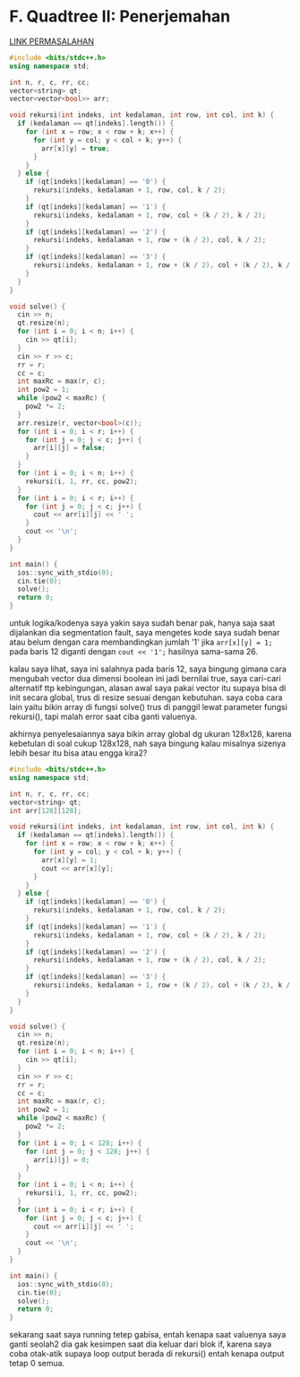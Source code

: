 # F. Quadtree II: Penerjemahan

[LINK PERMASALAHAN](https://tlx.toki.id/courses/basic/chapters/13/problems/F/)

```cpp
#include <bits/stdc++.h>
using namespace std;

int n, r, c, rr, cc;
vector<string> qt;
vector<vector<bool>> arr;

void rekursi(int indeks, int kedalaman, int row, int col, int k) {
  if (kedalaman == qt[indeks].length()) {
    for (int x = row; x < row + k; x++) {
      for (int y = col; y < col + k; y++) {
        arr[x][y] = true;
      }
    }
  } else {
    if (qt[indeks][kedalaman] == '0') {
      rekursi(indeks, kedalaman + 1, row, col, k / 2);
    }
    if (qt[indeks][kedalaman] == '1') {
      rekursi(indeks, kedalaman + 1, row, col + (k / 2), k / 2);
    }
    if (qt[indeks][kedalaman] == '2') {
      rekursi(indeks, kedalaman + 1, row + (k / 2), col, k / 2);
    }
    if (qt[indeks][kedalaman] == '3') {
      rekursi(indeks, kedalaman + 1, row + (k / 2), col + (k / 2), k / 2);
    }
  }
}

void solve() {
  cin >> n;
  qt.resize(n);
  for (int i = 0; i < n; i++) {
    cin >> qt[i];
  }
  cin >> r >> c;
  rr = r;
  cc = c;
  int maxRc = max(r, c);
  int pow2 = 1;
  while (pow2 < maxRc) {
    pow2 *= 2;
  }
  arr.resize(r, vector<bool>(c));
  for (int i = 0; i < r; i++) {
    for (int j = 0; j < c; j++) {
      arr[i][j] = false;
    }
  }
  for (int i = 0; i < n; i++) {
    rekursi(i, 1, rr, cc, pow2);
  }
  for (int i = 0; i < r; i++) {
    for (int j = 0; j < c; j++) {
      cout << arr[i][j] << ' ';
    }
    cout << '\n';
  }
}

int main() {
  ios::sync_with_stdio(0);
  cin.tie(0);
  solve();
  return 0;
}

```

untuk logika/kodenya saya yakin saya sudah benar pak, hanya saja saat dijalankan dia segmentation fault, saya mengetes kode saya sudah benar atau belum dengan cara membandingkan jumlah '1' jika `arr[x][y] = 1;` pada baris 12 diganti dengan `cout << '1';` hasilnya sama-sama 26.

kalau saya lihat, saya ini salahnya pada baris 12, saya bingung gimana cara mengubah vector dua dimensi boolean ini jadi bernilai true, saya cari-cari alternatif ttp kebingungan, alasan awal saya pakai vector itu supaya bisa di init secara global, trus di resize sesuai dengan kebutuhan. saya coba cara lain yaitu bikin array di fungsi solve() trus di panggil lewat parameter fungsi rekursi(), tapi malah error saat ciba ganti valuenya.

akhirnya penyelesaiannya saya bikin array global dg ukuran 128x128, karena kebetulan di soal cukup 128x128, nah saya bingung kalau misalnya sizenya lebih besar itu bisa atau engga kira2?

```cpp
#include <bits/stdc++.h>
using namespace std;

int n, r, c, rr, cc;
vector<string> qt;
int arr[128][128];

void rekursi(int indeks, int kedalaman, int row, int col, int k) {
  if (kedalaman == qt[indeks].length()) {
    for (int x = row; x < row + k; x++) {
      for (int y = col; y < col + k; y++) {
        arr[x][y] = 1;
        cout << arr[x][y];
      }
    }
  } else {
    if (qt[indeks][kedalaman] == '0') {
      rekursi(indeks, kedalaman + 1, row, col, k / 2);
    }
    if (qt[indeks][kedalaman] == '1') {
      rekursi(indeks, kedalaman + 1, row, col + (k / 2), k / 2);
    }
    if (qt[indeks][kedalaman] == '2') {
      rekursi(indeks, kedalaman + 1, row + (k / 2), col, k / 2);
    }
    if (qt[indeks][kedalaman] == '3') {
      rekursi(indeks, kedalaman + 1, row + (k / 2), col + (k / 2), k / 2);
    }
  }
}

void solve() {
  cin >> n;
  qt.resize(n);
  for (int i = 0; i < n; i++) {
    cin >> qt[i];
  }
  cin >> r >> c;
  rr = r;
  cc = c;
  int maxRc = max(r, c);
  int pow2 = 1;
  while (pow2 < maxRc) {
    pow2 *= 2;
  }
  for (int i = 0; i < 128; i++) {
    for (int j = 0; j < 128; j++) {
      arr[i][j] = 0;
    }
  }
  for (int i = 0; i < n; i++) {
    rekursi(i, 1, rr, cc, pow2);
  }
  for (int i = 0; i < r; i++) {
    for (int j = 0; j < c; j++) {
      cout << arr[i][j] << ' ';
    }
    cout << '\n';
  }
}

int main() {
  ios::sync_with_stdio(0);
  cin.tie(0);
  solve();
  return 0;
}
```

sekarang saat saya running tetep gabisa, entah kenapa saat valuenya saya ganti seolah2 dia gak kesimpen saat dia keluar dari blok if, karena saya coba otak-atik supaya loop output berada di rekursi() entah kenapa output tetap 0 semua.
